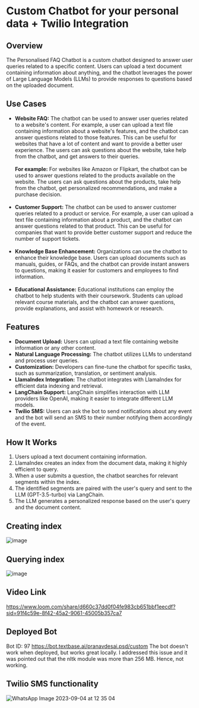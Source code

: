 # Custom Chatbot for your personal data + Twilio Integration

## Overview

The Personalised FAQ Chatbot is a custom chatbot designed to answer user queries related to a specific content. Users can upload a text document containing information about anything, and the chatbot leverages the power of Large Language Models (LLMs) to provide responses to questions based on the uploaded document.

## Use Cases

- **Website FAQ:** The chatbot can be used to answer user queries related to a website's content. For example, a user can upload a text file containing information about a website's features, and the chatbot can answer questions related to those features. This can be useful for websites that have a lot of content and want to provide a better user experience. The users can ask questions about the website, take help from the chatbot, and get answers to their queries. <br><br>
**For example:** For websites like Amazon or Flipkart, the chatbot can be used to answer questions related to the products available on the website. The users can ask questions about the products, take help from the chatbot, get personalized recommendations, and make a purchase decision. <br><br>
- **Customer Support:** The chatbot can be used to answer customer queries related to a product or service. For example, a user can upload a text file containing information about a product, and the chatbot can answer questions related to that product. This can be useful for companies that want to provide better customer support and reduce the number of support tickets. <br><br>
- **Knowledge Base Enhancement:** Organizations can use the chatbot to enhance their knowledge base. Users can upload documents such as manuals, guides, or FAQs, and the chatbot can provide instant answers to questions, making it easier for customers and employees to find information. <br><br>
- **Educational Assistance:** Educational institutions can employ the chatbot to help students with their coursework. Students can upload relevant course materials, and the chatbot can answer questions, provide explanations, and assist with homework or research.


## Features

- **Document Upload:** Users can upload a text file containing website information or any other content.
- **Natural Language Processing:** The chatbot utilizes LLMs to understand and process user queries.
- **Customization:** Developers can fine-tune the chatbot for specific tasks, such as summarization, translation, or sentiment analysis.
- **LlamaIndex Integration:** The chatbot integrates with LlamaIndex for efficient data indexing and retrieval.
- **LangChain Support:** LangChain simplifies interaction with LLM providers like OpenAI, making it easier to integrate different LLM models.
- **Twilio SMS:** Users can ask the bot to send notifications about any event and the bot will send an SMS to their number notifying them accordingly of the event.

## How It Works

1. Users upload a text document containing information.
2. LlamaIndex creates an index from the document data, making it highly efficient to query.
3. When a user submits a question, the chatbot searches for relevant segments within the index.
4. The identified segments are paired with the user's query and sent to the LLM (GPT-3.5-turbo) via LangChain.
5. The LLM generates a personalized response based on the user's query and the document content.

## Creating index
![image](https://github.com/pranavvdesai/Personal_FAQ_Assistant/assets/74852751/1627de47-8586-4183-b4af-3a237645417e)

## Querying index
![image](https://github.com/pranavvdesai/Personal_FAQ_Assistant/assets/74852751/75e0bcd3-73a3-4651-84a8-6017b8e428ed)

## Video Link
https://www.loom.com/share/d660c37dd0f04fe983cb651bbf1eecdf?sid=91f4c59e-8f42-45a2-9061-45005b357ca7

## Deployed Bot
Bot ID: 97
https://bot.textbase.ai/pranavdesai.psd/custom
The bot doesn't work when deployed, but works great locally. I addressed this issue and it was pointed out that the nltk module was more than 256 MB. Hence, not working.

## Twilio SMS functionality
![WhatsApp Image 2023-09-04 at 12 35 04](https://github.com/pranavvdesai/Personal_FAQ_Assistant/assets/74852751/6fcbd8e8-01e6-48e4-91ad-76b555b7cee7)

